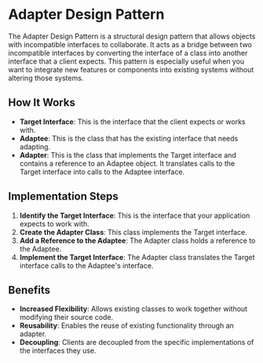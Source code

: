 # Adapter Design Pattern

The Adapter Design Pattern is a structural design pattern that allows objects with incompatible interfaces to collaborate. It acts as a bridge between two incompatible interfaces by converting the interface of a class into another interface that a client expects. This pattern is especially useful when you want to integrate new features or components into existing systems without altering those systems.

## How It Works

- **Target Interface**: This is the interface that the client expects or works with.
- **Adaptee**: This is the class that has the existing interface that needs adapting.
- **Adapter**: This is the class that implements the Target interface and contains a reference to an Adaptee object. It translates calls to the Target interface into calls to the Adaptee interface.

## Implementation Steps

1. **Identify the Target Interface**: This is the interface that your application expects to work with.
2. **Create the Adapter Class**: This class implements the Target interface.
3. **Add a Reference to the Adaptee**: The Adapter class holds a reference to the Adaptee.
4. **Implement the Target Interface**: The Adapter class translates the Target interface calls to the Adaptee's interface.

## Benefits

- **Increased Flexibility**: Allows existing classes to work together without modifying their source code.
- **Reusability**: Enables the reuse of existing functionality through an adapter.
- **Decoupling**: Clients are decoupled from the specific implementations of the interfaces they use.
